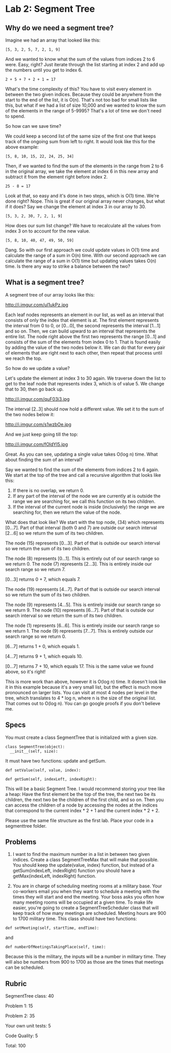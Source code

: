 # Lab 2: Segment Tree

## Why do we need a segment tree?

Imagine we had an array that looked like this:

```
[5, 3, 2, 5, 7, 2, 1, 9]
```

And we wanted to know what the sum of the values from indices 2 to 6 were. Easy, right? Just iterate through the list starting at index 2 and add up the numbers until you get to index 6.

```
2 + 5 + 7 + 2 + 1 = 17
```

What's the time complexity of this? You have to visit every element in between the two given indices. Because they could be anywhere from the start to the end of the list, it is O(n). That's not too bad for small lists like this, but what if we had a list of size 10,000 and we wanted to know the sum of the elements in the range of 5-9995? That's a lot of time we don't need to spend.

So how can we save time? 

We could keep a second list of the same size of the first one that keeps track of the ongoing sum from left to right. It would look like this for the above example:

```
[5, 8, 10, 15, 22, 24, 25, 34]
```

Then, if we wanted to find the sum of the elements in the range from 2 to 6 in the original array, we take the element at index 6 in this new array and subtract it from the element right before index 2.

```
25 - 8 = 17
```

Look at that, so easy and it's done in two steps, which is O(1) time. We're done right? Nope. This is great if our original array never changes, but what if it does? Say we change the element at index 3 in our array to 30.

```
[5, 3, 2, 30, 7, 2, 1, 9]
```

How does our sum list change? We have to recalculate all the values from index 3 on to account for the new value.

```
[5, 8, 10, 40, 47, 49, 50, 59]
```

Dang. So with our first approach we could update values in O(1) time and calculate the range of a sum in O(n) time. With our second approach we can calculate the range of a sum in O(1) time but updating values takes O(n) time. Is there any way to strike a balance between the two?

## What is a segment tree?

A segment tree of our array looks like this:

http://i.imgur.com/ul1ukPz.jpg

Each leaf nodes represents an element in our list, as well as an interval that consists of only the index that element is at.
The first element represents the interval from 0 to 0, or [0...0], the second represents the interval [1...1] and so on. Then, we can build upward to an interval that represents the entire list. The node right above the first two represents the range [0...1] and consists of the sum of the elements from index 0 to 1. That is found easily by adding the value of the two nodes below it. We can do that for every pair of elements that are right next to each other, then repeat that process until we reach the top.

So how do we update a value?

Let's update the element at index 3 to 30 again. We traverse down the list to get to the leaf node that represents index 3, which is of value 5. We change that to 30, then go back up.

http://i.imgur.com/quF03i3.jpg

The interval [2..3] should now hold a different value. We set it to the sum of the two nodes below it:

http://i.imgur.com/s1wzbOe.jpg

And we just keep going till the top:

http://i.imgur.com/fOldYI5.jpg

Great. As you can see, updating a single value takes O(log n) time. What about finding the sum of an interval?

Say we wanted to find the sum of the elements from indices 2 to 6 again. We start at the top of the tree and call a recursive algorithm that looks like this:

1. If there is no overlap, we return 0.
2. If any part of the interval of the node we are currently at is outside the range we are searching for, we call this function on its two children.
3. If the interval of the current node is inside (inclusively) the range we are searching for, then we return the value of the node.

What does that look like? We start with the top node, (34) which represents [0...7]. Part of that interval (both 0 and 7) are outside our search interval [2...6] so we return the sum of its two children.

The node (15) represents [0...3]. Part of that is outside our search interval so we return the sum of its two children.

The node (8) represents [0...1]. This is entirely out of our search range so we return 0.
The node (7) represents [2...3]. This is entirely inside our search range so we return 7.

[0...3] returns 0 + 7, which equals 7.

The node (19) represents [4...7]. Part of that is outside our search interval so we return the sum of its two children.

The node (9) represents [4...5]. This is entirely inside our search range so we return 9.
The node (10) represents [6...7]. Part of that is outside our search interval so we return the sum of its two children.

The node (1) represents [6...6]. This is entirely inside our search range so we return 1.
The node (9) represents [7...7]. This is entirely outside our search range so we return 0.

[6...7] returns 1 + 0, which equals 1.

[4...7] returns 9 + 1, which equals 10.

[0...7] returns 7 + 10, which equals 17. This is the same value we found above, so it's right!

This is more work than above, however it is O(log n) time. It doesn't look like it in this example because it's a very small list, but the effect is much more pronounced on larger lists. You can visit at most 4 nodes per level in the tree, which translates to 4 * log n, where n is the size of the original list. That comes out to O(log n). You can go google proofs if you don't believe me.

## Specs

You must create a class SegmentTree that is initialized with a given size.

```
class SegmentTree(object):
  __init__(self, size):
```

It must have two functions: update and getSum.
```
def setValue(self, value, index):
```
```
def getSum(self, indexLeft, indexRight):
```

This will be a basic Segment Tree. I would recommend storing your tree like a heap: Have the first element be the top of the tree, the next two be its children, the next two be the children of the first child, and so on. Then you can access the children of a node by accessing the nodes at the indices that correspond to the current index * 2 + 1 and the current index * 2 + 2.

Please use the same file structure as the first lab. Place your code in a segmenttree folder.

## Problems

1. I want to find the maximum number in a list in between two given indices. Create a class SegmentTreeMax that will make that possible. You should keep the update(value, index) function, but instead of a getSum(indexLeft, indexRight) function you should have a getMax(indexLeft, indexRight) function.

2. You are in charge of scheduling meeting rooms at a military base. Your co-workers email you when they want to schedule a meeting with the times they will start and end the meeting. Your boss asks you often how many meeting rooms will be occupied at a given time. To make life easier, you're going to create a SegmentTreeScheduler class that will keep track of how many meetings are scheduled. Meeting hours are 900 to 1700 military time. 
This class should have two functions: 
```
def setMeeting(self, startTime, endTime):
```
and 
```
def numberOfMeetingsTakingPlace(self, time):
```
Because this is the military, the inputs will be a number in military time. They will also be numbers from 900 to 1700 as those are the times that meetings can be scheduled.

## Rubric

SegmentTree class: 40

Problem 1: 15

Problem 2: 35

Your own unit tests: 5

Code Quality: 5

Total: 100
